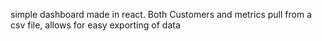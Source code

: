 simple dashboard made in react. Both Customers and metrics pull from a csv file, allows for easy exporting of data